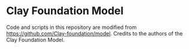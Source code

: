 # Clay Foundation Model

Code and scripts in this repository are modified from https://github.com/Clay-foundation/model. Credits to the authors of the Clay Foundation Model. 
